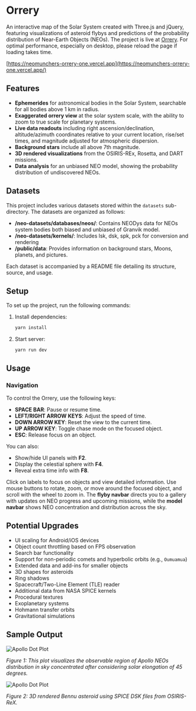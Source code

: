 # Orrery

An interactive map of the Solar System created with Three.js and jQuery, featuring visualizations of asteroid flybys and predictions of the probability distribution of Near-Earth Objects (NEOs). The project is live at [Orrery](https://neomunchers-orrery.vercel.app/). For optimal performance, especially on desktop, please reload the page if loading takes time.

[https://neomunchers-orrery-one.vercel.app](https://neomunchers-orrery-one.vercel.app/)

## Features

- **Ephemerides** for astronomical bodies in the Solar System, searchable for all bodies above 1 km in radius.
- **Exaggerated orrery view** at the solar system scale, with the ability to zoom to true scale for planetary systems.
- **Live data readouts** including right ascension/declination, altitude/azimuth coordinates relative to your current location, rise/set times, and magnitude adjusted for atmospheric dispersion.
- **Background stars** include all above 7th magnitude.
- **3D rendered visualizations** from the OSIRIS-REx, Rosetta, and DART missions.
- **Data analysis** for an unbiased NEO model, showing the probability distribution of undiscovered NEOs.

## Datasets

This project includes various datasets stored within the `datasets` sub-directory. The datasets are organized as follows:

- **/neo-datasets/databases/neos/**: Contains NEODys data for NEOs system bodies both biased and unbiased of Granvik model.
- **/neo-datasets/kernels/**: Includes lsk, dsk, spk, pck for conversion and rendering
- **/public/data**: Provides information on background stars, Moons, planets, and pictures.

Each dataset is accompanied by a README file detailing its structure, source, and usage.

## Setup

To set up the project, run the following commands:

1. Install dependencies:
   ```sh
   yarn install

2. Start server:
    ```
    yarn run dev

## Usage

### Navigation

To control the Orrery, use the following keys:

- **SPACE BAR**: Pause or resume time.
- **LEFT/RIGHT ARROW KEYS**: Adjust the speed of time.
- **DOWN ARROW KEY**: Reset the view to the current time.
- **UP ARROW KEY**: Toggle chase mode on the focused object.
- **ESC**: Release focus on an object.

You can also:

- Show/hide UI panels with **F2**.
- Display the celestial sphere with **F4**.
- Reveal extra time info with **F8**.

Click on labels to focus on objects and view detailed information. Use mouse buttons to rotate, zoom, or move around the focused object, and scroll with the wheel to zoom in. The **flyby navbar** directs you to a gallery with updates on NEO progress and upcoming missions, while the **model navbar** shows NEO concentration and distribution across the sky.

## Potential Upgrades

- UI scaling for Android/iOS devices
- Object count throttling based on FPS observation
- Search bar functionality
- Support for non-periodic comets and hyperbolic orbits (e.g., `Oumuamua`)
- Extended data and add-ins for smaller objects
- 3D shapes for asteroids
- Ring shadows
- Spacecraft/Two-Line Element (TLE) reader
- Additional data from NASA SPICE kernels
- Procedural textures
- Exoplanetary systems
- Hohmann transfer orbits
- Gravitational simulations

## Sample Output

![Apollo Dot Plot](neo-datasets/results/apollodot.png)

*Figure 1: This plot visualizes the observable region of Apollo NEOs distribution in sky concentrated after considering solar elongation of 45 degrees.*

![Apollo Dot Plot](public/data/bennu.png)

*Figure 2: 3D rendered Bennu asteroid using SPICE DSK files from OSIRIS-ReX.*